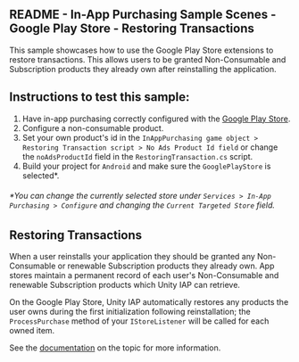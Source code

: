 ## README - In-App Purchasing Sample Scenes - Google Play Store - Restoring Transactions

This sample showcases how to use the Google Play Store extensions to restore transactions. This allows users to be
granted Non-Consumable and Subscription products they already own after reinstalling the application.

## Instructions to test this sample:

1. Have in-app purchasing correctly configured with
   the [Google Play Store](https://docs.unity3d.com/Packages/com.unity.purchasing@3.1/manual/UnityIAPGoogleConfiguration.html).
2. Configure a non-consumable product.
3. Set your own product's id in the `InAppPurchasing game object > Restoring Transaction script > No Ads Product Id field`
   or change the `noAdsProductId` field in the `RestoringTransaction.cs` script.
4. Build your project for `Android` and make sure the `GooglePlayStore` is selected*.

###### *You can change the currently selected store under `Services > In-App Purchasing > Configure` and changing the `Current Targeted Store` field.

## Restoring Transactions

When a user reinstalls your application they should be granted any Non-Consumable or renewable Subscription products
they already own. App stores maintain a permanent record of each user's Non-Consumable and renewable Subscription
products which Unity IAP can retrieve.

On the Google Play Store, Unity IAP automatically restores any products the user owns during the first initialization
following reinstallation; the ``ProcessPurchase`` method of your ``IStoreListener`` will be called for each owned item.

See the
[documentation](https://docs.unity3d.com/Manual/UnityIAPRestoringTransactions.html)
on the topic for more information.
